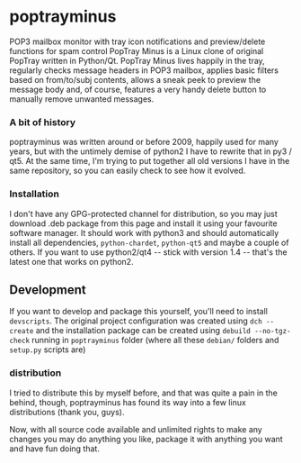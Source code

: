 # poptrayminus
POP3 mailbox monitor with tray icon notifications and preview/delete functions for spam control PopTray Minus is a Linux clone of original PopTray written in Python/Qt. PopTray Minus lives happily in the tray, regularly checks message headers in POP3 mailbox, applies basic filters based on from/to/subj contents, allows a sneak peek to preview the message body and, of course, features a very handy delete button to manually remove unwanted messages.

### A bit of history
poptrayminus was written around or before 2009, happily used for many years, but with the untimely demise of python2 I have to rewrite that in py3 / qt5. At the same time, I'm trying to put together all old versions I have in the same repository, so you can easily check to see how it evolved.

### Installation

I don't have any GPG-protected channel for distribution, so you may just download .deb package from this page and install it using your favourite software manager. It should work with python3 and should automatically install all dependencies, `python-chardet`, `python-qt5` and maybe a couple of others. If you want to use python2/qt4 -- stick with version 1.4 -- that's the latest one that works on python2.

## Development

If you want to develop and package this yourself, you'll need to install `devscripts`. The original project configuration was created using `dch --create` and the installation package can be created using `debuild --no-tgz-check` running in `poptrayminus` folder (where all these `debian/` folders and `setup.py` scripts are)

### distribution
I tried to distribute this by myself before, and that was quite a pain in the behind, though, poptrayminus has found its way into a few linux distributions (thank you, guys).

Now, with all source code available and unlimited rights to make any changes you may do anything you like, package it with anything you want and have fun doing that.
